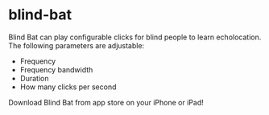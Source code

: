 # blind-bat
Blind Bat can play configurable clicks for blind people to learn echolocation. The following parameters are adjustable:
* Frequency
* Frequency bandwidth
* Duration
* How many clicks per second

Download Blind Bat from app store on your iPhone or iPad!
